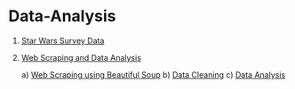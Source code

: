 # Data-Analysis
1) [Star Wars Survey Data](https://github.com/raofida75/PersonalProjects/blob/main/Data%20Analysis%20Projects/Star-wars-survey-data/Star%20wars%20survey.ipynb)
2) [Web Scraping and Data Analysis](https://github.com/raofida75/PersonalProjects/tree/main/Data%20Analysis%20Projects/Web%20Scraping%20and%20Analyzing%20movie%20data)
  
    a) [Web Scraping using Beautiful Soup](https://bit.ly/3eonive)
    b) [Data Cleaning](https://bit.ly/3el421T)
    c) [Data Analysis](https://bit.ly/3oQ7o1A)
